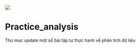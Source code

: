 <img src="https://www.behance.net/gallery/134914859/People-analyzing-growth-charts-concept-illustration">

# Practice_analysis

Thư mục update một số bài tập tự thực hành về phân tích dữ liệu

